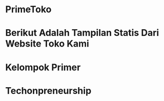 # PrimeToko

# Berikut Adalah Tampilan Statis Dari Website Toko Kami

# Kelompok Primer

# Techonpreneurship
